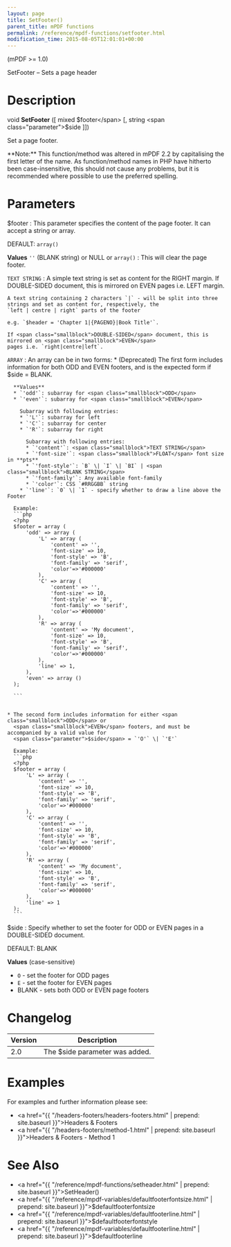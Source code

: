 ```yaml
---
layout: page
title: SetFooter()
parent_title: mPDF functions
permalink: /reference/mpdf-functions/setfooter.html
modification_time: 2015-08-05T12:01:01+00:00
---
```


(mPDF >= 1.0)

SetFooter – Sets a page header

# Description

void **SetFooter** ([ mixed <span class="parameter">$footer</span> [, string <span class="parameter">$side</span> ]])

Set a page footer.

<div class="alert alert-info" role="alert" markdown="1">
  **Note:** This function/method was altered in mPDF 2.2 by capitalising the first letter of the name.
  As function/method names in PHP have hitherto been case-insensitive, this should not cause any problems, but it is
  recommended where possible to use the preferred spelling.
</div>

# Parameters

<span class="parameter">$footer</span>
: This parameter specifies the content of the page footer. It can accept a string or array.  
  
  <span class="smallblock">DEFAULT</span>: `array()`
  
  **Values**
  `''` (<span class="smallblock">BLANK</span> string) or <span class="smallblock">NULL</span> or `array()`
  : This will clear the page footer.
    
  `TEXT STRING`
  : A simple text string is set as content for the <span class="smallblock">RIGHT</span> margin. If
    <span class="smallblock">DOUBLE-SIDED</span> document, this is mirrored on <span class="smallblock">EVEN</span>
    pages i.e. <span class="smallblock">LEFT</span> margin.
  
    A text string containing 2 characters `|` - will be split into three strings and set as content for, respectively, the
    `left | centre | right` parts of the footer 
    
    e.g. `$header = 'Chapter 1|{PAGENO}|Book Title'`.
  
    If <span class="smallblock">DOUBLE-SIDED</span> document, this is mirrored on <span class="smallblock">EVEN</span>
    pages i.e. `right|centre|left`.
  
  `ARRAY`
  : An array can be in two forms:
    * (Deprecated) The first form includes information for both <span class="smallblock">ODD</span> and <span class="smallblock">EVEN</span> 
      footers, and is the expected form 
      if <span class="parameter">$side</span> = <span class="smallblock">BLANK</span>.
      
      **Values**
      * `'odd'`: subarray for <span class="smallblock">ODD</span>
      * `'even'`: subarray for <span class="smallblock">EVEN</span>
        
        Subarray with following entries:  
        * `'L'`: subarray for left
        * `'C'`: subarray for center
        * `'R'`: subarray for right
          
          Subarray with following entries:
          * `'content'`: <span class="smallblock">TEXT STRING</span> 
          * `'font-size'`: <span class="smallblock">FLOAT</span> font size in **pts**
          * `'font-style'`: `B` \| `I` \| `BI` | <span class="smallblock">BLANK STRING</span>
          * `'font-family'`: Any available font-family  
          * `'color'`: CSS `#RRGGBB` string 
        * `'line'`: `0` \| `1` - specify whether to draw a line above the Footer
    
      Example:
      ```php
      <?php
      $footer = array (
          'odd' => array (
              'L' => array (
                  'content' => '',
                  'font-size' => 10,
                  'font-style' => 'B',
                  'font-family' => 'serif',
                  'color'=>'#000000'
              ),
              'C' => array (
                  'content' => '',
                  'font-size' => 10,
                  'font-style' => 'B',
                  'font-family' => 'serif',
                  'color'=>'#000000'
              ),
              'R' => array (
                  'content' => 'My document',
                  'font-size' => 10,
                  'font-style' => 'B',
                  'font-family' => 'serif',
                  'color'=>'#000000'
              ),
              'line' => 1,
          ),
          'even' => array ()
      );
      
      ```
    
    
    * The second form includes information for either <span class="smallblock">ODD</span> or
      <span class="smallblock">EVEN</span> footers, and must be accompanied by a valid value for
      <span class="parameter">$side</span> = `'O'` \| `'E'`
      
      Example:
      ```php
      <?php
      $footer = array (
          'L' => array (
              'content' => '',
              'font-size' => 10,
              'font-style' => 'B',
              'font-family' => 'serif',
              'color'=>'#000000'
          ),
          'C' => array (
              'content' => '',
              'font-size' => 10,
              'font-style' => 'B',
              'font-family' => 'serif',
              'color'=>'#000000'
          ),
          'R' => array (
              'content' => 'My document',
              'font-size' => 10,
              'font-style' => 'B',
              'font-family' => 'serif',
              'color'=>'#000000'
          ),
          'line' => 1
      );
      ```
  
<span class="parameter">$side</span>
: Specify whether to set the footer for <span class="smallblock">ODD</span> or <span class="smallblock">EVEN</span>
  pages in a <span class="smallblock">DOUBLE-SIDED</span> document.
  
  <span class="smallblock">DEFAULT</span>: <span class="smallblock">BLANK</span>

  **Values** (case-sensitive)
  
  * `O` - set the footer for <span class="smallblock">ODD</span> pages 
  * `E` - set the footer for <span class="smallblock">EVEN</span> pages
  * <span class="smallblock">BLANK</span> - sets both <span class="smallblock">ODD</span> or
    <span class="smallblock">EVEN</span> page footers

# Changelog

<table class="table">
<thead>
<tr>
  <th>Version</th>
  <th>Description</th>
</tr>
</thead>
<tbody>
<tr>
  <td>2.0</td>
  <td>The <span class="parameter">$side</span> parameter was added.</td>
</tr>
</tbody>
</table>

# Examples

For examples and further information please see:

- <a href="{{ "/headers-footers/headers-footers.html" | prepend: site.baseurl }}">Headers &amp; Footers</a>
- <a href="{{ "/headers-footers/method-1.html" | prepend: site.baseurl }}">Headers &amp; Footers - Method 1</a>

# See Also

- <a href="{{ "/reference/mpdf-functions/setheader.html" | prepend: site.baseurl }}">SetHeader()</a>
- <a href="{{ "/reference/mpdf-variables/defaultfooterfontsize.html" | prepend: site.baseurl }}">$defaultfooterfontsize</a>
- <a href="{{ "/reference/mpdf-variables/defaultfooterline.html" | prepend: site.baseurl }}">$defaultfooterfontstyle</a>
- <a href="{{ "/reference/mpdf-variables/defaultfooterline.html" | prepend: site.baseurl }}">$defaultfooterline</a>

